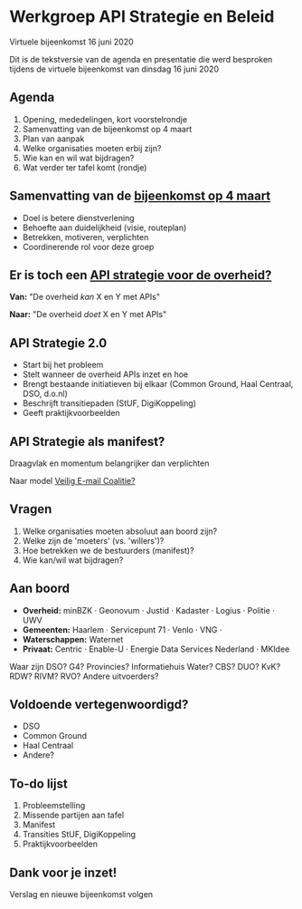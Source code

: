 # Werkgroep API Strategie en Beleid

Virtuele bijeenkomst 16 juni 2020

Dit is de tekstversie van de agenda en presentatie die werd besproken tijdens de virtuele bijeenkomst van dinsdag 16 juni 2020

## Agenda 

1. Opening, mededelingen, kort voorstelrondje 
2. Samenvatting van de bijeenkomst op 4 maart 
3. Plan van aanpak 
4. Welke organisaties moeten erbij zijn? 
5. Wie kan en wil wat bijdragen? 
6. Wat verder ter tafel komt (rondje)

## Samenvatting van de [bijeenkomst op 4 maart](https://github.com/Geonovum/KP-APIs/blob/master/Werkgroep%20Communicatie%20en%20Beleid/Verslagen/verslag-sessie-api-strategie-en-beleid-20200304.md) 

* Doel is betere dienstverlening 
* Behoefte aan duidelijkheid (visie, routeplan) 
* Betrekken, motiveren, verplichten 
* Coordinerende rol voor deze groep

## Er is toch een [API strategie voor de overheid?](https://docs.geostandaarden.nl/api/API-Strategie/) 

**Van:** "De overheid _kan_ X en Y met APIs" 

**Naar:** "De overheid _doet_ X en Y met APIs"

## API Strategie 2.0 

* Start bij het probleem 
* Stelt wanneer de overheid APIs inzet en hoe 
* Brengt bestaande initiatieven bij elkaar (Common Ground, Haal Centraal, DSO, d.o.nl) 
* Beschrijft transitiepaden (StUF, DigiKoppeling) 
* Geeft praktijkvoorbeelden

## API Strategie als manifest? 

Draagvlak en momentum belangrijker dan verplichten 

Naar model [Veilig E-mail Coalitie?](https://www.cybersecurityalliantie.nl/het-nederlandse-cybersecurity-landschap/cybersecurity-landschap/cybersecurity-landschap/veilige-e-mail-coalitie)



## Vragen 

1. Welke organisaties moeten absoluut aan boord zijn? 
2. Welke zijn de 'moeters' (vs. 'willers')? 
3. Hoe betrekken we de bestuurders (manifest)? 
4. Wie kan/wil wat bijdragen?</section>

## Aan boord 

* **Overheid:** minBZK · Geonovum · Justid · Kadaster · Logius · Politie · UWV 
* **Gemeenten:** Haarlem · Servicepunt 71 · Venlo · VNG · 
* **Waterschappen:** Waternet 
* **Privaat:** Centric · Enable-U · Energie Data Services Nederland · MKIdee 

Waar zijn DSO? G4? Provincies? Informatiehuis Water? CBS? DUO? KvK? RDW? RIVM? RVO? Andere uitvoerders?

## Voldoende vertegenwoordigd? 

* DSO 
* Common Ground 
* Haal Centraal 
* Andere?

## To-do lijst 

1. Probleemstelling 
2. Missende partijen aan tafel 
3. Manifest 
4. Transities StUF, DigiKoppeling 
5. Praktijkvoorbeelden

## Dank voor je inzet!

Verslag en nieuwe bijeenkomst volgen
